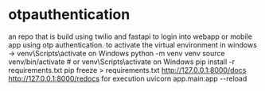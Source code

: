 # otpauthentication
an repo that is build using twilio and fastapi to login into webapp or mobile app using otp authentication.
to activate the virtual environment in windows -> venv\Scripts\activate on Windows
python -m venv venv
source venv/bin/activate  # or venv\Scripts\activate on Windows
pip install -r requirements.txt
pip freeze > requirements.txt
http://127.0.0.1:8000/docs
http://127.0.0.1:8000/redocs
for execution uvicorn app.main:app --reload
